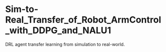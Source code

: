# Sim-to-Real_Transfer_of_Robot_ArmControl_with_DDPG_and_NALU1
DRL agent transfer learning from simulation to real-world.
